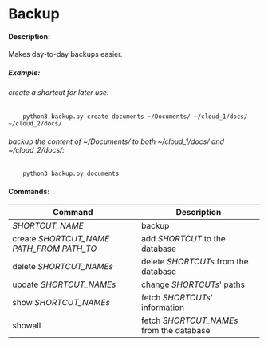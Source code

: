 # Backup


#### Description:

Makes day-to-day backups easier.


##### Example:


###### _create a shortcut for later use:_
        python3 backup.py create documents ~/Documents/ ~/cloud_1/docs/ ~/cloud_2/docs/

###### _backup the content of ~/Documents/ to both ~/cloud_1/docs/ and ~/cloud_2/docs/:_
        python3 backup.py documents


#### Commands:
Command                                     | Description
--------------------------------------------|------------------------------------
*SHORTCUT_NAME*                             | backup
create *SHORTCUT_NAME PATH_FROM PATH_TO*    | add *SHORTCUT* to the database
delete *SHORTCUT_NAMEs*                     | delete *SHORTCUTs* from the database
update *SHORTCUT_NAMEs*                     | change *SHORTCUTs*' paths
show *SHORTCUT_NAMEs*                       | fetch *SHORTCUTs*' information
showall                                     | fetch *SHORTCUT_NAMEs* from the database
